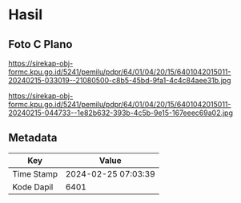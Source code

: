 # Hasil

## Foto C Plano

https://sirekap-obj-formc.kpu.go.id/5241/pemilu/pdpr/64/01/04/20/15/6401042015011-20240215-033019--21080500-c8b5-45bd-9fa1-4c4c84aee31b.jpg

https://sirekap-obj-formc.kpu.go.id/5241/pemilu/pdpr/64/01/04/20/15/6401042015011-20240215-044733--1e82b632-393b-4c5b-9e15-167eeec69a02.jpg


## Metadata

| Key        | Value               |
| ---------- | ------------------- |
| Time Stamp | 2024-02-25 07:03:39 |
| Kode Dapil | 6401                |



